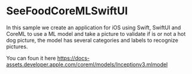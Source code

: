 # SeeFoodCoreMLSwiftUI

In this sample we create an application for iOS using Swift, SwiftUI and CoreML to use a ML model and take a picture to validate if is or not a hot dog picture, the model has several categories and labels to recognize pictures.

You can foun it here https://docs-assets.developer.apple.com/coreml/models/Inceptionv3.mlmodel
